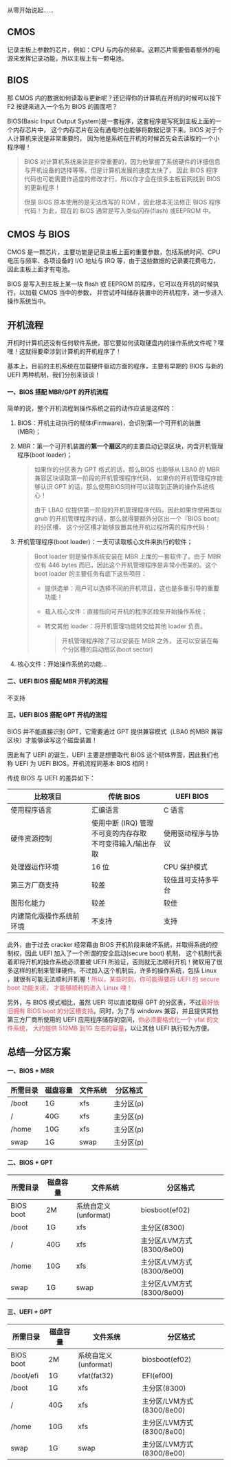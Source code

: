 从零开始说起……


## CMOS

记录主板上参数的芯片，例如：CPU 与内存的频率。这颗芯片需要借着额外的电源来发挥记录功能，所以主板上有一颗电池。


## BIOS

那 CMOS 内的数据如何读取与更新呢？还记得你的计算机在开机的时候可以按下 F2 按键来进入一个名为 BIOS 的画面吧？

BIOS(Basic Input Output System)是一套程序，这套程序是写死到主板上面的一个内存芯片中， 这个内存芯片在没有通电时也能够将数据记录下来。BIOS 对于个人计算机来说是非常重要的， 因为他是系统在开机的时候首先会去读取的一个小程序喔！

> BIOS 对计算机系统来讲是非常重要的，因为他掌握了系统硬件的详细信息与开机设备的选择等等。但是计算机发展的速度太快了， 因此 BIOS 程序代码也可能需要作适度的修改才行，所以你才会在很多主板官网找到 BIOS 的更新程序！ 
>
> 但是 BIOS 原本使用的是无法改写的 ROM ，因此根本无法修正 BIOS 程序代码！为此，现在的 BIOS 通常是写入类似闪存(flash) 或EEPROM 中。


## CMOS 与 BIOS

CMOS 是一颗芯片，主要功能是记录主板上面的重要参数，包括系统时间、CPU 电压与频率、各项设备的 I/O 地址与 IRQ 等，由于这些数据的记录要花费电力，因此主板上面才有电池。

BIOS 是写入到主板上某一块 flash 或 EEPROM 的程序，它可以在开机的时候执行，以加载 CMOS 当中的参数， 并尝试呼叫储存装置中的开机程序，进一步进入操作系统当中。



## 开机流程

开机时计算机还没有任何软件系统，那它要如何读取硬盘内的操作系统文件呢？嘿嘿！这就得要牵涉到计算机的开机程序了！ 

基本上，目前的主机系统在加载硬件驱动方面的程序，主要有早期的 BIOS 与新的 UEFI 两种机制，我们分别来谈谈！


#### 一、BIOS 搭配 MBR/GPT 的开机流程

简单的说，整个开机流程到操作系统之前的动作应该是这样的：

1. BIOS：开机主动执行的韧体(Firmware)，会识别第一个可开机的装置(MBR)；

2. MBR：第一个可开机装置的**第一个扇区**内的主要启动记录区块，内含开机管理程序(boot loader)；

    > 如果你的分区表为 GPT 格式的话，那么BIOS 也能够从 LBA0 的 MBR 兼容区块读取第一阶段的开机管理程序代码， 如果你的开机管理程序能够认识 GPT 的话，那么使用BIOS同样可以读取到正确的操作系统核心！
    >
    > 由于 LBA0 仅提供第一阶段的开机管理程序代码，因此如果你使用类似 grub 的开机管理程序的话，那么就得要额外分区出一个『BIOS boot』的分区槽， 这个分区槽才能够放置其他开机过程所需的程序代码！

3. 开机管理程序(boot loader)：一支可读取核心文件来执行的软件；

    > Boot loader 则是操作系统安装在 MBR 上面的一套软件了。由于 MBR 仅有 446 bytes 而已，因此这个开机管理程序是非常小而美的。这个 boot loader 的主要任务有底下这些项目：
    >
    > * 提供选单：用户可以选择不同的开机项目，这也是多重引导的重要功能！
    >
    > * 载入核心文件：直接指向可开机的程序区段来开始操作系统；
    >
    > * 转交其他 loader：将开机管理功能转交给其他 loader 负责。
    >
    >   > 开机管理程序除了可以安装在 MBR 之外， 还可以安装在每个分区槽的启动扇区(boot sector)

4. 核心文件：开始操作系统的功能...


#### 二、UEFI BIOS 搭配 MBR 开机的流程

不支持


#### 三、UEFI BIOS 搭配 GPT 开机的流程

BIOS 并不能直接识别 GPT，它需要通过 GPT 提供兼容模式（LBA0 的MBR 兼容区块）才能够读写这个磁盘装置！

因此有了 UEFI 的诞生，UEFI 主要是想要取代 BIOS 这个韧体界面，因此我们也称 UEFI 为 UEFI BIOS。开机流程同基本 BIOS 相同！

传统 BIOS 与 UEFI 的差异如下：

| 比较项目                 | 传统 BIOS                                                    | UEFI BIOS          |
| ------------------------ | ------------------------------------------------------------ | ------------------ |
| 使用程序语言             | 汇编语言                                                     | C 语言             |
| 硬件资源控制             | 使用中断 (IRQ) 管理<br/>不可变的内存存取<br/>不可变得输入/输出存取 | 使用驱动程序与协议 |
| 处理器运作环境           | 16 位                                                        | CPU 保护模式       |
| 第三方厂商支持           | 较差                                                         | 较佳且可支持多平台 |
| 图形化能力               | 较差                                                         | 较佳               |
| 内建简化版操作系统前环境 | 不支持                                                       | 支持               |

此外，由于过去 cracker 经常藉由 BIOS 开机阶段来破坏系统，并取得系统的控制权，因此 UEFI 加入了一个所谓的安全启动(secure boot) 机制， 这个机制代表着即将开机的操作系统必须要被 UEFI 所验证，否则就无法顺利开机！微软用了很多这样的机制来管理硬件。不过加入这个机制后，许多的操作系统，包括 Linux ，就很有可能无法顺利开机喔！<span style="color:#ea4355">所以，某些时刻，你可能得要将 UEFI 的 secure boot 功能关闭， 才能够顺利的进入 Linux 哩！</span>

另外，与 BIOS 模式相比，虽然 UEFI 可以直接取得 GPT 的分区表，不过<span style="color:#ea4355">最好依旧拥有 BIOS boot 的分区槽支持</span>。同时，为了与 windows 兼容，并且提供其他第三方厂商所使用的 UEFI 应用程序储存的空间，<span style="color:#ea4355">你必须要格式化一个 vfat 的文件系统， 大约提供 512MB 到1G 左右的容量</span>，以让其他 UEFI 执行较为方便。


## 总结—分区方案


#### 一、BIOS + MBR

| 所需目录 | 磁盘容量 | 文件系统 | 分区格式  |
| -------- | -------- | -------- | --------- |
| /boot    | 1G       | xfs      | 主分区(p) |
| /        | 40G      | xfs      | 主分区(p) |
| /home    | 10G      | xfs      | 主分区(p) |
| swap     | 1G       | swap     | 主分区(p) |


#### 二、BIOS + GPT

| 所需目录  | 磁盘容量 | 文件系统             | 分区格式                  |
| --------- | -------- | -------------------- | ------------------------- |
| BIOS boot | 2M       | 系统自定义(unformat) | biosboot(ef02)            |
| /boot     | 1G       | xfs                  | 主分区(8300)              |
| /         | 40G      | xfs                  | 主分区/LVM方式(8300/8e00) |
| /home     | 10G      | xfs                  | 主分区/LVM方式(8300/8e00) |
| swap      | 1G       | swap                 | 主分区/LVM方式(8300/8e00) |


#### 三、UEFI + GPT

| 所需目录  | 磁盘容量 | 文件系统             | 分区格式                  |
| --------- | -------- | -------------------- | ------------------------- |
| BIOS boot | 2M       | 系统自定义(unformat) | biosboot(ef02)            |
| /boot/efi | 1G       | vfat(fat32)          | EFI(ef00)                 |
| /boot     | 1G       | xfs                  | 主分区(8300)              |
| /         | 40G      | xfs                  | 主分区/LVM方式(8300/8e00) |
| /home     | 10G      | xfs                  | 主分区/LVM方式(8300/8e00) |
| swap      | 1G       | swap                 | 主分区/LVM方式(8300/8e00) |